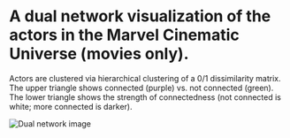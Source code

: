 # A dual network visualization of the actors in the Marvel Cinematic Universe (movies only). 

Actors are clustered via hierarchical clustering of a 0/1 dissimilarity matrix. The upper triangle shows connected (purple) vs. not connected (green). The lower triangle shows the strength of connectedness (not connected is white; more connected is darker). 

![Dual network image](./Pictures/DualNetworkVis/1a_DualNet.png)



